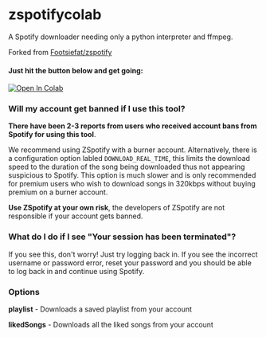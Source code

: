 # zspotifycolab
A Spotify downloader needing only a python interpreter and ffmpeg.

Forked from [Footsiefat/zspotify](https://github.com/Footsiefat/zspotify)

#### Just hit the button below and get going:
<a href="https://colab.research.google.com/github/Ori5000/zspotifycolab/blob/main/zspotify.ipynb" target="_parent"><img src="https://colab.research.google.com/assets/colab-badge.svg" alt="Open In Colab"/></a>

### Will my account get banned if I use this tool?

**There have been 2-3 reports from users who received account bans from Spotify for using this tool**.

We recommend using ZSpotify with a burner account. 
Alternatively, there is a configuration option labled ```DOWNLOAD_REAL_TIME```, this limits the download speed to the duration of the song being downloaded thus not appearing suspicious to Spotify.
This option is much slower and is only recommended for premium users who wish to download songs in 320kbps without buying premium on a burner account.

**Use ZSpotify at your own risk**, the developers of ZSpotify are not responsible if your account gets banned.

### What do I do if I see "Your session has been terminated"?

If you see this, don't worry! Just try logging back in. If you see the incorrect username or password error, reset your password and you should be able to log back in and continue using Spotify.

### Options
**playlist** - Downloads a saved playlist from your account

**likedSongs** - Downloads all the liked songs from your account

